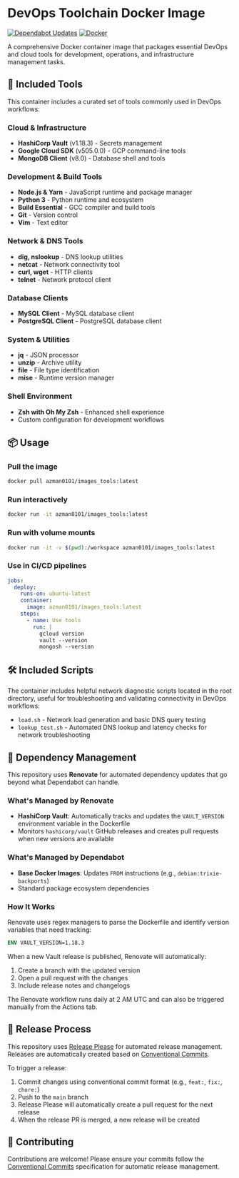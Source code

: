 # DevOps Toolchain Docker Image

[![Dependabot Updates](https://github.com/azman0101/images_tools/actions/workflows/dependabot/dependabot-updates/badge.svg)](https://github.com/azman0101/images_tools/actions/workflows/dependabot/dependabot-updates)
[![Docker](https://github.com/azman0101/images_tools/actions/workflows/docker.yml/badge.svg)](https://github.com/azman0101/images_tools/actions/workflows/docker.yml)

A comprehensive Docker container image that packages essential DevOps and cloud tools for development, operations, and infrastructure management tasks.

## 🚀 Included Tools

This container includes a curated set of tools commonly used in DevOps workflows:

### Cloud & Infrastructure
- **HashiCorp Vault** (v1.18.3) - Secrets management
- **Google Cloud SDK** (v505.0.0) - GCP command-line tools
- **MongoDB Client** (v8.0) - Database shell and tools

### Development & Build Tools
- **Node.js & Yarn** - JavaScript runtime and package manager
- **Python 3** - Python runtime and ecosystem
- **Build Essential** - GCC compiler and build tools
- **Git** - Version control
- **Vim** - Text editor

### Network & DNS Tools
- **dig, nslookup** - DNS lookup utilities
- **netcat** - Network connectivity tool
- **curl, wget** - HTTP clients
- **telnet** - Network protocol client

### Database Clients
- **MySQL Client** - MySQL database client
- **PostgreSQL Client** - PostgreSQL database client

### System & Utilities
- **jq** - JSON processor
- **unzip** - Archive utility
- **file** - File type identification
- **mise** - Runtime version manager

### Shell Environment
- **Zsh with Oh My Zsh** - Enhanced shell experience
- Custom configuration for development workflows

## 📦 Usage

### Pull the image
```bash
docker pull azman0101/images_tools:latest
```

### Run interactively
```bash
docker run -it azman0101/images_tools:latest
```

### Run with volume mounts
```bash
docker run -it -v $(pwd):/workspace azman0101/images_tools:latest
```

### Use in CI/CD pipelines
```yaml
jobs:
  deploy:
    runs-on: ubuntu-latest
    container:
      image: azman0101/images_tools:latest
    steps:
      - name: Use tools
        run: |
          gcloud version
          vault --version
          mongosh --version
```

## 🛠 Included Scripts

The container includes helpful network diagnostic scripts located in the root directory, useful for troubleshooting and validating connectivity in DevOps workflows:

- `load.sh` - Network load generation and basic DNS query testing
- `lookup_test.sh` - Automated DNS lookup and latency checks for network troubleshooting

## 🔧 Dependency Management

This repository uses **Renovate** for automated dependency updates that go beyond what Dependabot can handle.

### What's Managed by Renovate

- **HashiCorp Vault**: Automatically tracks and updates the `VAULT_VERSION` environment variable in the Dockerfile
- Monitors `hashicorp/vault` GitHub releases and creates pull requests when new versions are available

### What's Managed by Dependabot

- **Base Docker Images**: Updates `FROM` instructions (e.g., `debian:trixie-backports`)
- Standard package ecosystem dependencies

### How It Works

Renovate uses regex managers to parse the Dockerfile and identify version variables that need tracking:

```dockerfile
ENV VAULT_VERSION=1.18.3
```

When a new Vault release is published, Renovate will automatically:
1. Create a branch with the updated version
2. Open a pull request with the changes
3. Include release notes and changelogs

The Renovate workflow runs daily at 2 AM UTC and can also be triggered manually from the Actions tab.

## 🔄 Release Process

This repository uses [Release Please](https://github.com/googleapis/release-please) for automated release management. Releases are automatically created based on [Conventional Commits](https://www.conventionalcommits.org/).

To trigger a release:
1. Commit changes using conventional commit format (e.g., `feat:`, `fix:`, `chore:`)
2. Push to the `main` branch
3. Release Please will automatically create a pull request for the next release
4. When the release PR is merged, a new release will be created

## 📝 Contributing

Contributions are welcome! Please ensure your commits follow the [Conventional Commits](https://www.conventionalcommits.org/) specification for automatic release management.
